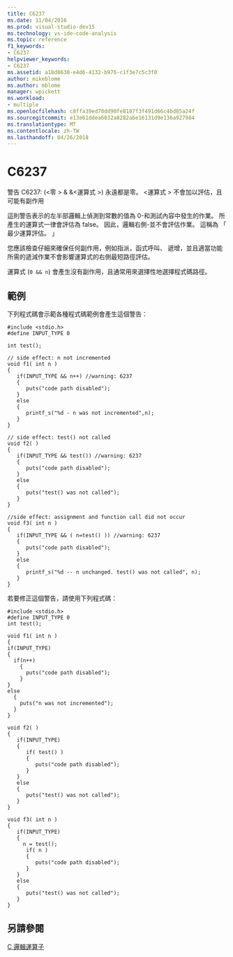 ```yaml
---
title: C6237
ms.date: 11/04/2016
ms.prod: visual-studio-dev15
ms.technology: vs-ide-code-analysis
ms.topic: reference
f1_keywords:
- C6237
helpviewer_keywords:
- C6237
ms.assetid: a18d8630-e4d6-4132-b976-c1f3e7c5c3f0
author: mikeblome
ms.author: mblome
manager: wpickett
ms.workload:
- multiple
ms.openlocfilehash: c8ffa39ed70dd90fe8187f3f491d66c4bd85a24f
ms.sourcegitcommit: e13e61ddea6032a8282abe16131d9e136a927984
ms.translationtype: MT
ms.contentlocale: zh-TW
ms.lasthandoff: 04/26/2018
---
```

# <a name="c6237"></a>C6237
警告 C6237: (\<零 > & &\<運算式 >) 永遠都是零。 \<運算式 > 不會加以評估，且可能有副作用

 這則警告表示的左半部邏輯上偵測到常數的值為 0-和測試內容中發生的作業。 所產生的運算式一律會評估為 false。 因此，邏輯右側-並不會評估作業。 這稱為 「 最少運算評估。 」

 您應該檢查仔細來確保任何副作用，例如指派，函式呼叫、 遞增，並且適當功能所需的遞減作業不會影響運算式的右側最短路徑評估。

 運算式 (`0 && n`) 會產生沒有副作用，且通常用來選擇性地選擇程式碼路徑。

## <a name="example"></a>範例
 下列程式碼會示範各種程式碼範例會產生這個警告：

```
#include <stdio.h>
#define INPUT_TYPE 0

int test();

// side effect: n not incremented
void f1( int n )
{
   if(INPUT_TYPE && n++) //warning: 6237
   {
      puts("code path disabled");
   }
   else
   {
      printf_s("%d - n was not incremented",n);
   }
}

// side effect: test() not called
void f2( )
{
   if(INPUT_TYPE && test()) //warning: 6237
   {
      puts("code path disabled");
   }
   else
   {
      puts("test() was not called");
   }
}

//side effect: assignment and function call did not occur
void f3( int n )
{
   if(INPUT_TYPE && ( n=test() )) //warning: 6237
   {
      puts("code path disabled");
   }
   else
   {
      printf_s("%d -- n unchanged. test() was not called", n);
   }
}
```

 若要修正這個警告，請使用下列程式碼：

```
#include <stdio.h>
#define INPUT_TYPE 0
int test();

void f1( int n )
{
if(INPUT_TYPE)
{
  if(n++)
    {
      puts("code path disabled");
    }
}
else
  {
    puts("n was not incremented");
  }
}

void f2( )
{
   if(INPUT_TYPE)
   {
      if( test() )
      {
         puts("code path disabled");
      }
   }
   else
   {
      puts("test() was not called");
   }
}

void f3( int n )
{
   if(INPUT_TYPE)
   {
     n = test();
      if( n )
      {
         puts("code path disabled");
      }
   }
   else
   {
      puts("test() was not called");
   }
}

```

## <a name="see-also"></a>另請參閱
 [C 邏輯運算子](/cpp/c-language/c-logical-operators)